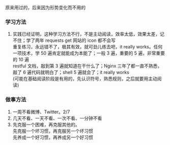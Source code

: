 原来用过的，后来因为形势变化而不用的

### 学习方法  
1. 实践已经证明，这种学习方法不行，不是主动阅读，效率太低，效果太差，记不住；学了两年 requests get 网站的 icon 都不会写  
重复练习，永远错不了，极其有效，就可劲儿练去吧，it really works。任何一项技术，学 50 遍肯定就能成为本能了；一般 3 遍，重要的 5 遍，非常重要的 10 遍    
restful 文档，敲到第 3 遍就知道在干什么了；Nginx 三年了都一直不熟悉，敲了 6 遍代码就明白了；shell 5 遍就会了；it really works    
(可能在基础阅读阶段是有用的，先认识符号，熟悉规则，之后就要用主动阅读)  


### 做事方法  
1. 一周不看微博、Twitter。2/7  
2. 几天不看、一天不看、一次不看、一分钟不看  
3. 先克服一个困难，再克服其他的。  
先克服一个坏习惯，再克服另一个坏习惯  
先养成一个好习惯，再养成另一个好习惯  
